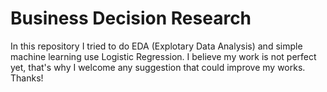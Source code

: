 # Business Decision Research
In this repository I tried to do EDA (Explotary Data Analysis) and simple machine learning use Logistic Regression.
I believe my work is not perfect yet, that's why I welcome any suggestion that could improve my works. Thanks!
